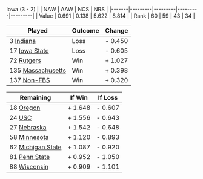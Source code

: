Iowa (3 - 2)
|       |   NAW   |   AAW   |   NCS   |   NRS   |
|-------|---------|---------|---------|---------|
| Value |   0.691 |   0.138 |   5.622 |   8.814 |
| Rank  |      60 |      59 |      43 |      34 |

| Played                    | Outcome    |  Change  |
|---------------------------|------------|----------|
|   3 [Indiana               ](Indiana.md)| Loss       | -  0.450 |
|  17 [Iowa State            ](IowaState.md)| Loss       | -  0.605 |
|  72 [Rutgers               ](Rutgers.md)| Win        | +  1.027 |
| 135 [Massachusetts         ](Massachusetts.md)| Win        | +  0.398 |
| 137 [Non-FBS               ](NonFBS.md)| Win        | +  0.320 |

| Remaining                 |  If Win  |  If Loss |
|---------------------------|----------|----------|
|  18 [Oregon                ](Oregon.md)| +  1.648 | -  0.607 |
|  24 [USC                   ](USC.md)| +  1.556 | -  0.643 |
|  27 [Nebraska              ](Nebraska.md)| +  1.542 | -  0.648 |
|  58 [Minnesota             ](Minnesota.md)| +  1.120 | -  0.893 |
|  62 [Michigan State        ](MichiganState.md)| +  1.087 | -  0.920 |
|  81 [Penn State            ](PennState.md)| +  0.952 | -  1.050 |
|  88 [Wisconsin             ](Wisconsin.md)| +  0.909 | -  1.101 |

